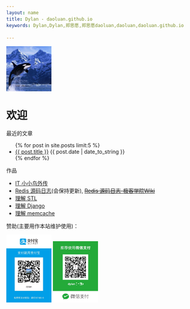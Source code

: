 ```yaml
---
layout: name
title: Dylan - daoluan.github.io
keywords: Dylan,Dylan,郑思愿,郑思愿daoluan,daoluan,daoluan.github.io

---
```

<img class='inset right' src='/images/daoluan.png' title='daoluan' width='120px' />

# 欢迎

最近的文章
<p>
<ul class="compact recent">
{% for post in site.posts limit:5 %}
<li>
<a href="{{ post.url }}" title="{{ post.title }}">{{ post.title }}</a>
<span>{{ post.date | date_to_string }}</span>
</li>
{% endfor %}
</ul>
</p>

作品

 - [IT 小小鸟外传](http://bibodeng.com/bibodeng/IT_birds/book.html)
 - [Redis 源码日志](http://daoluan.github.io/redis-source-notes/)(会保持更新), ~~[Redis 源码日志-极客学院Wiki](http://wiki.jikexueyuan.com/project/redis/)~~
 - [理解 STL](http://daoluan.github.io/cplusplus/%E5%AD%A6%E4%B9%A0%E6%80%BB%E7%BB%93/%E7%AE%97%E6%B3%95/2012/12/01/confidential-stl.html)
 - [理解 Django](https://github.com/daoluan/decode-Django)
 - [理解 memcache](https://github.com/daoluan/decode-memcached)

赞助(主要用作本站维护使用)：

<img src='/images/payment_code_zhifubao.jpeg' title='支付宝支付' width='120px' />
<img src='/images/payment_code_wechat.jpeg' title='微信支付' width='120px' />

